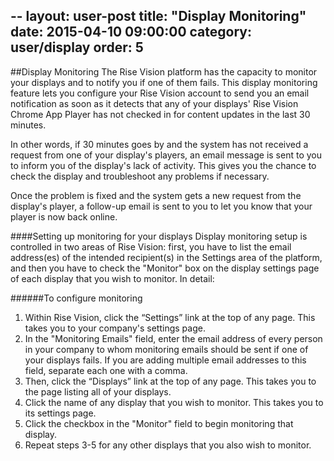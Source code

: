 --
layout: user-post
title:  "Display Monitoring"
date:   2015-04-10 09:00:00
category: user/display
order: 5
---

##Display Monitoring
The Rise Vision platform has the capacity to monitor your displays and to notify you if one of them fails. This display monitoring feature lets you configure your Rise Vision account to send you an email notification as soon as it detects that any of your displays' Rise Vision Chrome App Player has not checked in for content updates in the last 30 minutes.

In other words, if 30 minutes goes by and the system has not received a request from one of your display's players, an email message is sent to you to inform you of the display's lack of activity. This gives you the chance to check the display and troubleshoot any problems if necessary.

Once the problem is fixed and the system gets a new request from the display's player, a follow-up email is sent to you to let you know that your player is now back online.

####Setting up monitoring for your displays
Display monitoring setup is controlled in two areas of Rise Vision: first, you have to list the email address(es) of the intended recipient(s) in the Settings area of the platform, and then you have to check the "Monitor" box on the display settings page of each display that you wish to monitor. In detail:

######To configure monitoring

1. Within Rise Vision, click the “Settings” link at the top of any page. This takes you to your company's settings page.
2. In the "Monitoring Emails" field, enter the email address of every person in your company to whom monitoring emails should be sent if one of your displays fails. If you are adding multiple email addresses to this field, separate each one with a comma.
3. Then, click the “Displays” link at the top of any page. This takes you to the page listing all of your displays.
4. Click the name of any display that you wish to monitor. This takes you to its settings page.
5. Click the checkbox in the "Monitor" field to begin monitoring that display.
6. Repeat steps 3-5 for any other displays that you also wish to monitor.